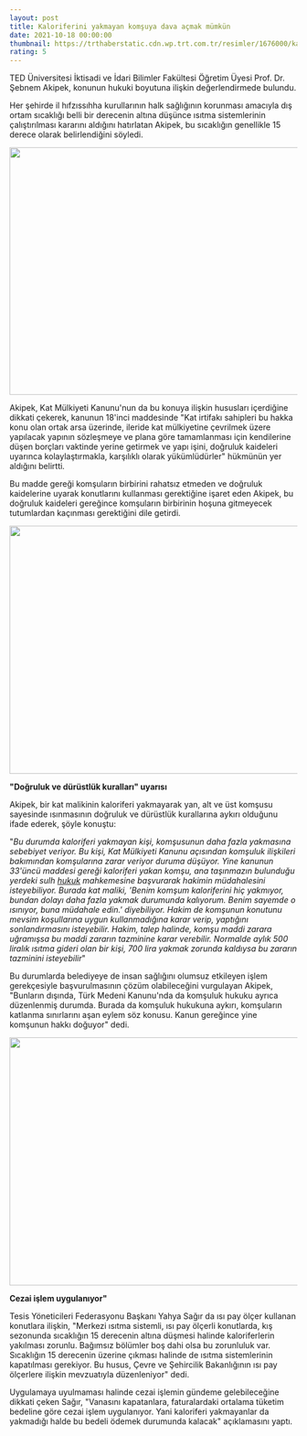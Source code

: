 ```yaml
--- 
layout: post
title: Kaloriferini yakmayan komşuya dava açmak mümkün
date: 2021-10-18 00:00:00
thumbnail: https://trthaberstatic.cdn.wp.trt.com.tr/resimler/1676000/kalorifer-aa-1676475.jpg
rating: 5
---
```

<p>
	TED Üniversitesi İktisadi ve İdari Bilimler Fakültesi Öğretim Üyesi Prof. Dr. Şebnem Akipek, konunun hukuki boyutuna ilişkin değerlendirmede bulundu.</p>
<p>
	Her şehirde il hıfzıssıhha kurullarının halk sağlığının korunması amacıyla dış ortam sıcaklığı belli bir derecenin altına düşünce ısıtma sistemlerinin çalıştırılması kararını aldığını hatırlatan Akipek, bu sıcaklığın genellikle 15 derece olarak belirlendiğini söyledi.</p>
<p>
	<img alt="" src="dosyalar/images/DepoPhotos_14789571.jpg" style="width: 650px; height: 433px;" /></p>
<p>
	Akipek, Kat Mülkiyeti Kanunu'nun da bu konuya ilişkin hususları içerdiğine dikkati çekerek, kanunun 18'inci maddesinde "Kat irtifakı sahipleri bu hakka konu olan ortak arsa üzerinde, ileride kat mülkiyetine çevrilmek üzere yapılacak yapının sözleşmeye ve plana göre tamamlanması için kendilerine düşen borçları vaktinde yerine getirmek ve yapı işini, doğruluk kaideleri uyarınca kolaylaştırmakla, karşılıklı olarak yükümlüdürler" hükmünün yer aldığını belirtti.</p>
<p>
	Bu madde gereği komşuların birbirini rahatsız etmeden ve doğruluk kaidelerine uyarak konutlarını kullanması gerektiğine işaret eden Akipek, bu doğruluk kaideleri gereğince komşuların birbirinin hoşuna gitmeyecek tutumlardan kaçınması gerektiğini dile getirdi.</p>
<p>
	<img alt="" src="dosyalar/images/DepoPhotos_16351481.jpg" style="width: 650px; height: 434px;" /></p>
<p>
	<strong>"Doğruluk ve dürüstlük kuralları" uyarısı</strong></p>
<p>
	Akipek, bir kat malikinin kaloriferi yakmayarak yan, alt ve üst komşusu sayesinde ısınmasının doğruluk ve dürüstlük kurallarına aykırı olduğunu ifade ederek, şöyle konuştu:</p>
<p>
	"<em>Bu durumda kaloriferi yakmayan kişi, komşusunun daha fazla yakmasına sebebiyet veriyor. Bu kişi, Kat Mülkiyeti Kanunu açısından komşuluk ilişkileri bakımından komşularına zarar veriyor duruma düşüyor. Yine kanunun 33'üncü maddesi gereği kaloriferi yakan komşu, ana taşınmazın bulunduğu yerdeki sulh <a href="https://www.trthaber.com/etiket/hukuk/" target="_blank">hukuk</a> mahkemesine başvurarak hakimin müdahalesini isteyebiliyor. Burada kat maliki, 'Benim komşum kaloriferini hiç yakmıyor, bundan dolayı daha fazla yakmak durumunda kalıyorum. Benim sayemde o ısınıyor, buna müdahale edin.' diyebiliyor. Hakim de komşunun konutunu mevsim koşullarına uygun kullanmadığına karar verip, yaptığını sonlandırmasını isteyebilir. Hakim, talep halinde, komşu maddi zarara uğramışsa bu maddi zararın tazminine karar verebilir. Normalde aylık 500 liralık ısıtma gideri olan bir kişi, 700 lira yakmak zorunda kaldıysa bu zararın tazminini isteyebilir</em>"</p>
<p>
	Bu durumlarda belediyeye de insan sağlığını olumsuz etkileyen işlem gerekçesiyle başvurulmasının çözüm olabileceğini vurgulayan Akipek, "Bunların dışında, Türk Medeni Kanunu'nda da komşuluk hukuku ayrıca düzenlenmiş durumda. Burada da komşuluk hukukuna aykırı, komşuların katlanma sınırlarını aşan eylem söz konusu. Kanun gereğince yine komşunun hakkı doğuyor" dedi.</p>
<p>
	<img alt="" src="dosyalar/images/DepoPhotos_16351485.jpg" style="width: 650px; height: 434px;" /></p>
<p>
	<strong>Cezai işlem uygulanıyor"</strong></p>
<p>
	Tesis Yöneticileri Federasyonu Başkanı Yahya Sağır da ısı pay ölçer kullanan konutlara ilişkin, "Merkezi ısıtma sistemli, ısı pay ölçerli konutlarda, kış sezonunda sıcaklığın 15 derecenin altına düşmesi halinde kaloriferlerin yakılması zorunlu. Bağımsız bölümler boş dahi olsa bu zorunluluk var. Sıcaklığın 15 derecenin üzerine çıkması halinde de ısıtma sistemlerinin kapatılması gerekiyor. Bu husus, Çevre ve Şehircilik Bakanlığının ısı pay ölçerlere ilişkin mevzuatıyla düzenleniyor" dedi.</p>
<p>
	Uygulamaya uyulmaması halinde cezai işlemin gündeme gelebileceğine dikkati çeken Sağır, "Vanasını kapatanlara, faturalardaki ortalama tüketim bedeline göre cezai işlem uygulanıyor. Yani kaloriferi yakmayanlar da yakmadığı halde bu bedeli ödemek durumunda kalacak" açıklamasını yaptı.</p>
